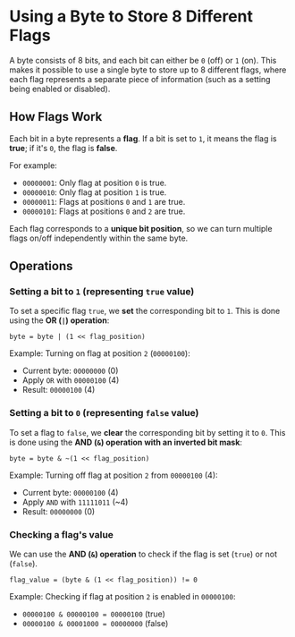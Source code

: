 # Using a Byte to Store 8 Different Flags

A byte consists of 8 bits, and each bit can either be `0` (off) or `1` (on). This makes it possible to use a single byte
to store up to 8 different flags, where each flag represents a separate piece of information (such as a setting being
enabled or disabled).

## How Flags Work

Each bit in a byte represents a **flag**. If a bit is set to `1`, it means the flag is **true**; if it's `0`, the flag
is **false**.

For example:

- `00000001`: Only flag at position `0` is true.
- `00000010`: Only flag at position `1` is true.
- `00000011`: Flags at positions `0` and `1` are true.
- `00000101`: Flags at positions `0` and `2` are true.

Each flag corresponds to a **unique bit position**, so we can turn multiple flags on/off independently within the same
byte.

## Operations

### Setting a bit to `1` (representing `true` value)

To set a specific flag `true`, we **set** the corresponding bit to `1`. This is done using the **OR (`|`) operation**:

```
byte = byte | (1 << flag_position)
```

Example: Turning on flag at position `2` (`00000100`):

- Current byte: `00000000` (0)
- Apply `OR` with `00000100` (4)
- Result: `00000100` (4)

### Setting a bit to `0` (representing `false` value)

To set a flag to `false`, we **clear** the corresponding bit by setting it to `0`. This is done using the **AND (`&`)
operation with an inverted bit mask**:

```
byte = byte & ~(1 << flag_position)
```

Example: Turning off flag at position `2` from `00000100` (4):

- Current byte: `00000100` (4)
- Apply `AND` with `11111011` (~4)
- Result: `00000000` (0)

### Checking a flag's value

We can use the **AND (`&`) operation** to check if the flag is set (`true`) or not (`false`).

```
flag_value = (byte & (1 << flag_position)) != 0
```

Example: Checking if flag at position `2` is enabled in `00000100`:

- `00000100 & 00000100 = 00000100` (true)
- `00000100 & 00001000 = 00000000` (false)

